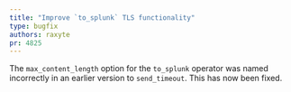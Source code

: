 ```yaml
---
title: "Improve `to_splunk` TLS functionality"
type: bugfix
authors: raxyte
pr: 4825
---
```


The `max_content_length` option for the `to_splunk` operator was named incorrectly in
an earlier version to `send_timeout`. This has now been fixed.
